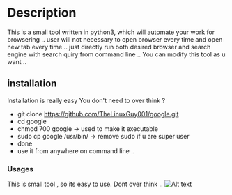 # Description 
This is a small tool written in python3, which will automate your work for browsering .. user will not necessary to open browser every time and open new tab every time .. just directly run both desired browser and search engine with search quiry from command line .. 
You can modify this tool as u want .. 
## installation 
Installation is really easy You don't need to over think ? 
* git clone https://github.com/TheLinuxGuy001/google.git
* cd google
* chmod 700 google -> used to make it executable 
* sudo cp google /usr/bin/ -> remove sudo if u are super user
* done 
* use it from anywhere on command line .. 

### Usages 
This is small tool , so its easy to use. Dont over think .. 
![Alt text](show.png"Image")